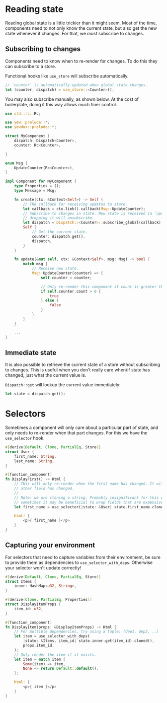# Reading state

Reading global state is a little trickier than it might seem. Most of the time, components need to
not only know the current state, but also get the new state whenever it changes. For that, we must
subscribe to changes.

## Subscribing to changes

Components need to know when to re-render for changes. To do this they can subscribe to a store.

Functional hooks like `use_store` will subscribe automatically.

```rust
// `counter` is automatically updated when global state changes.
let (counter, dispatch) = use_store::<Counter>();
```

You may also subscribe manually, as shown below. At the cost of boilerplate, doing it this way
allows much finer control.

```rust
use std::rc::Rc;

use yew::prelude::*;
use yewdux::prelude::*;

struct MyComponent {
    dispatch: Dispatch<Counter>,
    counter: Rc<Counter>,

}

enum Msg {
    UpdateCounter(Rc<Counter>),
}

impl Component for MyComponent {
    type Properties = ();
    type Message = Msg;

    fn create(ctx: &Context<Self>) -> Self {
        // The callback for receiving updates to state.
        let callback = ctx.link().callback(Msg::UpdateCounter);
        // Subscribe to changes in state. New state is received in `update`. Be sure to save this,
        // dropping it will unsubscribe.
        let dispatch = Dispatch::<Counter>::subscribe_global(callback);
        Self {
            // Get the current state.
            counter: dispatch.get(),
            dispatch,
        }
    }

    fn update(&mut self, ctx: &Context<Self>, msg: Msg) -> bool {
        match msg {
            // Receive new state.
            Msg::UpdateCounter(counter) => {
                self.counter = counter;

                // Only re-render this component if count is greater that 0 (for example).
                if self.counter.count > 0 {
                    true
                } else {
                    false
                }
            }
        }
    }

    ...
}
```

## Immediate state

It is also possible to retrieve the current state of a store without subscribing to changes. This is
useful when you don't really care when/if state has changed, just what the current value is.

`Dispatch::get` will lookup the current value immediately:

```rust
let state = dispatch.get();
```

# Selectors

Sometimes a component will only care about a particular part of state, and only needs to re-render
when that part changes. For this we have the `use_selector` hook.

```rust
#[derive(Default, Clone, PartialEq, Store)]
struct User {
    first_name: String,
    last_name: String,
}

#[function_component]
fn DisplayFirst() -> Html {
    // This will only re-render when the first name has changed. It will **not** re-render if any
    // other field has changed.
    //
    // Note: we are cloning a string. Probably insignificant for this example, however
    // sometimes it may be beneficial to wrap fields that are expensive to clone in an `Rc`.
    let first_name = use_selector(|state: &User| state.first_name.clone());

    html! {
        <p>{ first_name }</p>
    }
}
```

## Capturing your environment

For selectors that need to capture variables from their environment, be sure to provide them as
dependencies to `use_selector_with_deps`. Otherwise your selector won't update correctly!

```rust
#[derive(Default, Clone, PartialEq, Store)]
struct Items {
    inner: HashMap<u32, String>,
}

#[derive(Clone, PartialEq, Properties)]
struct DisplayItemProps {
    item_id: u32,
}

#[function_component]
fn DisplayItem(props: &DisplayItemProps) -> Html {
    // For multiple dependencies, try using a tuple: (dep1, dep2, ..)
    let item = use_selector_with_deps(
        |state: &Items, item_id| state.inner.get(item_id).cloned(),
        props.item_id,
    );
    // Only render the item if it exists.
    let item = match item {
        Some(item) => item,
        None => return Default::default(),
    };

    html! {
        <p>{ item }</p>
    }
}
```
